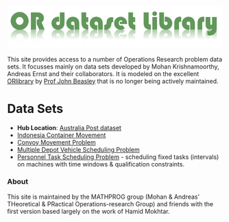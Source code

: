 ![OR Dataset Library](1.png)

This site provides access to a number of Operations Research problem data sets. It focusses mainly on data sets developed by Mohan Krishnamoorthy, Andreas Ernst and their collaborators. It is modeled on the excellent [ORlibrary](http://people.brunel.ac.uk/~mastjjb/jeb/info.html) by [Prof John Beasley](http://people.brunel.ac.uk/~mastjjb/jeb/jeb.html) that is no longer being actively maintained. 

# Data Sets

* **Hub Location**: [Australia Post dataset](readmeAP.md)
* [Indonesia Container Movement](readmeICM.md)
* [Convoy Movement Problem](readmeCMP.md)
* [Multiple Depot Vehicle Scheduling Problem](readmeMDVSP.md)
* [Personnel Task Scheduling Problem](readmePTSP.md) - scheduling fixed tasks (intervals) on machines with time windows & qualification constraints.




### About

This site is maintained by the MATHPROG group (Mohan & Andreas' THeoretical & PRactical Operations-research Group) and friends with the first version based largely on the work of Hamid Mokhtar.


